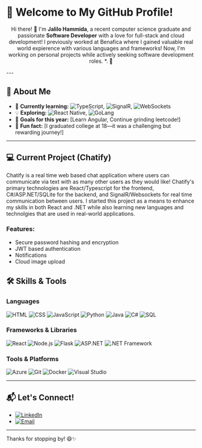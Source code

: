 # 👋 Welcome to My GitHub Profile!

<p align="center">
  Hi there! 👋 I'm <strong>Jalilo Hammida</strong>, a recent computer science graduate and passionate <strong>Software Developer</strong> with a love for full-stack and cloud development! 
  I previously worked at Benafica where I gained valuable real world expierence with various languages and frameworks! Now, I'm working on personal projects while actively seeking software development roles. *. 🚀  
</p>
---

## 🌟 About Me

- 🌱 **Currently learning:** ![TypeScript](https://img.shields.io/badge/-TypeScript-3178C6?logo=typescript&logoColor=white&style=flat), ![SignalR](https://img.shields.io/badge/-SignalR-512BD4?logo=.net&logoColor=white&style=flat), ![WebSockets](https://img.shields.io/badge/-WebSockets-010101?logo=web&logoColor=white&style=flat)  
- 💡 **Exploring:** ![React Native](https://img.shields.io/badge/-React%20Native-61DAFB?logo=react&logoColor=black&style=flat), ![GoLang](https://img.shields.io/badge/-Go-00ADD8?logo=go&logoColor=white&style=flat)  
- 🎯 **Goals for this year:** [Learn Angular, Continue grinding leetcode!]  
- 🧩 **Fun fact:** [I graduated college at 18—it was a challenging but rewarding journey!]  

---
## 💻 Current Project (Chatify)
Chatify is a real time web based chat application where users can communicate via text with as many other users as they would like! Chatify's primary technologies are React/Typescript for the frontend, C#/ASP.NET/SQLite for the backend, and SignalR/Websockets for real time communication between users. I started this project as a means to enhance my skills in both React and .NET while also learning new languages and technolgies that are used in real-world applications.

### Features:
- Secure password hashing and encryption
- JWT based authentication
- Notifications
- Cloud image upload

## 🛠️ Skills & Tools

### Languages
![HTML](https://img.shields.io/badge/-HTML5-E34F26?logo=html5&logoColor=white&style=flat)
![CSS](https://img.shields.io/badge/-CSS3-1572B6?logo=css3&logoColor=white&style=flat)
![JavaScript](https://img.shields.io/badge/-JavaScript-F7DF1E?logo=javascript&logoColor=black&style=flat) 
![Python](https://img.shields.io/badge/-Python-3776AB?logo=python&logoColor=white&style=flat)
![Java](https://img.shields.io/badge/-Java-007396?logo=java&logoColor=white&style=flat)
![C#](https://img.shields.io/badge/-C%23-239120?logo=csharp&logoColor=white&style=flat)
![SQL](https://img.shields.io/badge/-SQL-CC2927?logo=microsoftsqlserver&logoColor=white&style=flat)

### Frameworks & Libraries
![React](https://img.shields.io/badge/-React-61DAFB?logo=react&logoColor=black&style=flat)
![Node.js](https://img.shields.io/badge/-Node.js-339933?logo=nodedotjs&logoColor=white&style=flat)
![Flask](https://img.shields.io/badge/-Flask-000000?logo=flask&logoColor=white&style=flat)
![ASP.NET](https://img.shields.io/badge/-ASP.NET-512BD4?logo=dotnet&logoColor=white&style=flat)
![.NET Framework](https://img.shields.io/badge/-.NET%20Framework-512BD4?logo=dotnet&logoColor=white&style=flat)

### Tools & Platforms
![Azure](https://img.shields.io/badge/-Microsoft%20Azure-0078D4?logo=microsoftazure&logoColor=white&style=flat)
![Git](https://img.shields.io/badge/-Git-F05032?logo=git&logoColor=white&style=flat)
![Docker](https://img.shields.io/badge/-Docker-2496ED?logo=docker&logoColor=white&style=flat)
![Visual Studio](https://img.shields.io/badge/-Visual%20Studio-5C2D91?logo=visualstudio&logoColor=white&style=flat)

---

## 📬 Let's Connect!

- [![LinkedIn](https://img.shields.io/badge/-LinkedIn-0077B5?logo=linkedin&logoColor=white&style=flat)](https://www.linkedin.com/in/abdou-aljalil-h-088657212) 
- [![Email](https://img.shields.io/badge/-Email-D14836?logo=gmail&logoColor=white&style=flat)](mailto:jhammida@gmail.com)

---

Thanks for stopping by! 😄✨  
